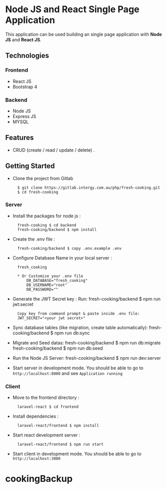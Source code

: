 # Node JS and React Single Page Application

This application can be used building an single page application with **Node JS** and **React JS**. 


## Technologies

### Frontend

* React JS
* Bootstrap 4

### Backend

* Node JS
* Express JS
* MYSQL

## Features

* CRUD (create / read / update / delete) .

## Getting Started

* Clone the project from Gitlab

        $ git clone https://gitlab.intergy.com.au/php/fresh-cooking.git
        $ cd fresh-cooking
          
### Server

* Install the packages for node js :

        fresh-cooking $ cd backend
        fresh-cooking/backend $ npm install
          
* Create the .env file :

        fresh-cooking/backend $ copy .env.example .env
        
* Configure Database Name in your local server :

        fresh_cooking

        * Or Customize your .env file
            DB_DATABASE="fresh_cooking"
            DB_USERNAME="root"
            DB_PASSWORD=""

* Generate the JWT Secret key :
        Run: fresh-cooking/backend $ npm run jwt:secret

        Copy key from command prompt & paste inside .env file:
        JWT_SECRET="<your jwt secret>"

* Sync database tables (like migration, create table automatically):
        fresh-cooking/backend $ npm run db:sync

* Migrate and Seed datas:
        fresh-cooking/backend $ npm run db:migrate
        fresh-cooking/backend $ npm run db:seed

* Run the Node JS Server:
        fresh-cooking/backend $ npm run dev:server

* Start server in development mode. You should be able to go to `http://localhost:8000` and see `Application running`

          
### Client

* Move to the frontend directory :

        laravel-react $ cd frontend
          
* Install dependencies :

        laravel-react/frontend $ npm install
        
* Start react development server :

        laravel-react/frontend $ npm run start
      
* Start client in development mode. You should be able to go to `http://localhost:3000`

# cookingBackup
